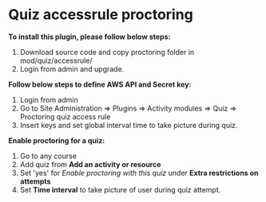 # Quiz accessrule proctoring
**To install this plugin, please follow below steps:**
1. Download source code and copy proctoring folder in mod/quiz/accessrule/
2. Login from admin and upgrade.

**Follow below steps to define AWS API and Secret key:**
1. Login from admin
2. Go to Site Administration => Plugins => Activity modules => Quiz => Proctoring quiz access rule
3. Insert keys and set global interval time to take picture during quiz.

**Enable proctoring for a quiz:**
1. Go to any course
2. Add quiz from **Add an activity or resource**
3. Set 'yes' for *Enable proctoring with this quiz* under **Extra restrictions on attempts**
4. Set **Time interval** to take picture of user during quiz attempt.

